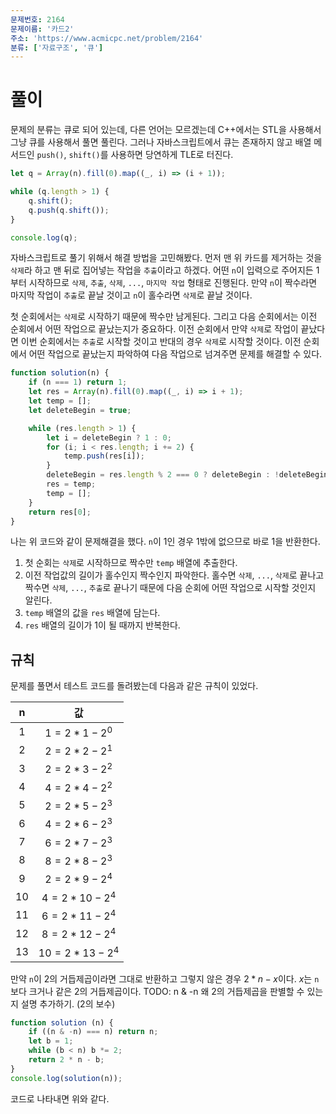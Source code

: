 ```yaml
---
문제번호: 2164
문제이름: '카드2'
주소: 'https://www.acmicpc.net/problem/2164'
분류: ['자료구조', '큐']
---
```


# 풀이

문제의 분류는 큐로 되어 있는데, 다른 언어는 모르겠는데 C++에서는 STL을 사용해서 그냥 큐를 사용해서 풀면 풀린다. 그러나 자바스크립트에서 큐는 존재하지 않고 배열 메서드인 `push()`, `shift()`를 사용하면 당연하게 TLE로 터진다.

```js
let q = Array(n).fill(0).map((_, i) => (i + 1));

while (q.length > 1) {
    q.shift();
    q.push(q.shift());
}

console.log(q);
```

자바스크립트로 풀기 위해서 해결 방법을 고민해봤다. 먼저 맨 위 카드를 제거하는 것을 `삭제`라 하고 맨 뒤로 집어넣는 작업을 `추출`이라고 하겠다. 어떤 `n`이 입력으로 주어지든 1부터 시작하므로 `삭제`, `추출`, `삭제`, `...`, `마지막 작업` 형태로 진행된다. 만약 `n`이 짝수라면 마지막 작업이 `추출`로 끝날 것이고 `n`이 홀수라면 `삭제`로 끝날 것이다.

첫 순회에서는 `삭제`로 시작하기 때문에 짝수만 남게된다. 그리고 다음 순회에서는 이전 순회에서 어떤 작업으로 끝났는지가 중요하다. 이전 순회에서 만약 `삭제`로 작업이 끝났다면 이번 순회에서는 `추출`로 시작할 것이고 반대의 경우 `삭제`로 시작할 것이다. 이전 순회에서 어떤 작업으로 끝났는지 파악하여 다음 작업으로 넘겨주면 문제를 해결할 수 있다.

```js
function solution(n) {
    if (n === 1) return 1;
    let res = Array(n).fill(0).map((_, i) => i + 1);
    let temp = [];
    let deleteBegin = true;

    while (res.length > 1) {
        let i = deleteBegin ? 1 : 0;
        for (i; i < res.length; i += 2) {
            temp.push(res[i]);
        }
        deleteBegin = res.length % 2 === 0 ? deleteBegin : !deleteBegin;
        res = temp;
        temp = [];
    }
    return res[0];
}
```

나는 위 코드와 같이 문제해결을 했다. `n`이 1인 경우 1밖에 없으므로 바로 1을 반환한다.

1. 첫 순회는 `삭제`로 시작하므로 짝수만 `temp` 배열에 추출한다.
2. 이전 작업값의 길이가 홀수인지 짝수인지 파악한다. 홀수면 `삭제`, `...`, `삭제`로 끝나고 짝수면 `삭제`, `...`, `추출`로 끝나기 때문에 다음 순회에 어떤 작업으로 시작할 것인지 알린다.
3. `temp` 배열의 값을 `res` 배열에 담는다.
4. `res` 배열의 길이가 1이 될 때까지 반복한다.

## 규칙

문제를 풀면서 테스트 코드를 돌려봤는데 다음과 같은 규칙이 있었다.

| n  | 값  |
|:----:|:----:|
| $1$  | $1 = 2 * 1 - 2^0$  |
| $2$  | $2 = 2 * 2 - 2^1$  |
| $3$  | $2 = 2 * 3 - 2^2$  |
| $4$  | $4 = 2 * 4 - 2^2$  |
| $5$  | $2 = 2 * 5 - 2^3$  |
| $6$  | $4 = 2 * 6 - 2^3$  |
| $7$  | $6 = 2 * 7 - 2^3$  |
| $8$  | $8 = 2 * 8 - 2^3$  |
| $9$  | $2 = 2 * 9 - 2^4$  |
| $10$ | $4 = 2 * 10 - 2^4$ |
| $11$ | $6 = 2 * 11 - 2^4$ |
| $12$ | $8 = 2 * 12 - 2^4$ |
| $13$ | $10 = 2 * 13 - 2^4$ |

만약 `n`이 2의 거듭제곱이라면 그대로 반환하고 그렇지 않은 경우 $2 * n - x$이다. $x$는 `n`보다 크거나 같은 2의 거듭제곱이다.
TODO: n & -n 왜 2의 거듭제곱을 판별할 수 있는지 설명 추가하기. (2의 보수)

```js
function solution (n) {
    if ((n & -n) === n) return n; 
    let b = 1;
    while (b < n) b *= 2;
    return 2 * n - b;
}
console.log(solution(n));
```

코드로 나타내면 위와 같다.